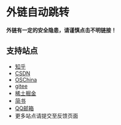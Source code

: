 # 外链自动跳转

**外链有一定的安全隐患，请谨慎点击不明链接！**

## 支持站点

- [知乎](https://www.zhihu.com/)
- [CSDN](https://www.csdn.net/)
- [OSChina](http://www.oschina.net/)
- [gitee](https://gitee.com/)
- [稀土掘金](https://juejin.cn/)
- [简书](https://www.jianshu.com/)
- [QQ邮箱](https://mail.qq.com/)
- 更多站点请提交至反馈页面
